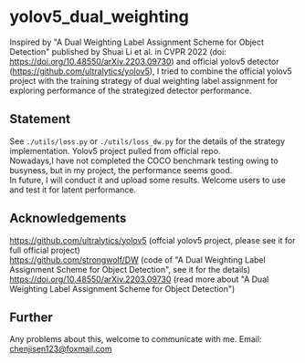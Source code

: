 # yolov5_dual_weighting
Inspired by "A Dual Weighting Label Assignment Scheme for Object Detection" published by Shuai Li et al. in CVPR 2022 (doi: https://doi.org/10.48550/arXiv.2203.09730) and official yolov5 detector (https://github.com/ultralytics/yolov5), I tried to combine the official yolov5 project with the training strategy of dual weighting label assignment for exploring performance of the strategized detector performance.

## Statement
See ```./utils/loss.py``` or ```./utils/loss_dw.py``` for the details of the strategy implementation. Yolov5 project pulled from official repo. <br> Nowadays,I have not completed the COCO benchmark testing owing to busyness, but in my project, the performance seems good. <br> In future, I will conduct it and upload some results. Welcome users to use and test it for latent performance.

## Acknowledgements
https://github.com/ultralytics/yolov5 (offcial yolov5 project, please see it for full official project) <br>
https://github.com/strongwolf/DW (code of "A Dual Weighting Label Assignment Scheme for Object Detection", see it for the details) <br>
https://doi.org/10.48550/arXiv.2203.09730 (read more about "A Dual Weighting Label Assignment Scheme for Object Detection")

## Further
Any problems about this, welcome to communicate with me.
Email: chenjisen123@foxmail.com

